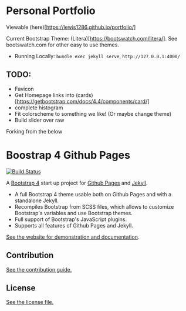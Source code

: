 
# Personal Portfolio

Viewable (here)[https://lewis1286.github.io/portfolio/]

Current Bootstrap Theme: (Litera)[https://bootswatch.com/litera/].  See bootswatch.com for other easy to use themes.

* Running Locally: `bundle exec jekyll serve`, `http://127.0.0.1:4000/`

## TODO:
* Favicon
* Get Homepage links into (cards)[https://getbootstrap.com/docs/4.4/components/card/]
* complete histogram
* Fit colorscheme to something we like! (Or maybe change theme)
* Build slider over raw



Forking from the below

# Boostrap 4 Github Pages

[![Build Status](https://travis-ci.org/nicolas-van/bootstrap-4-github-pages.svg?branch=master)](https://travis-ci.org/nicolas-van/bootstrap-4-github-pages)

A [Bootstrap 4](https://getbootstrap.com/) start up project for [Github Pages](https://pages.github.com/) and [Jekyll](https://jekyllrb.com/).

* A full Bootstrap 4 theme usable both on Github Pages and with a standalone Jekyll.
* Recompiles Bootstrap from SCSS files, which allows to customize Bootstrap's variables and use Bootstrap themes.
* Full support of Bootstrap's JavaScript plugins.
* Supports all features of Github Pages and Jekyll.

[See the website for demonstration and documentation](https://nicolas-van.github.io/bootstrap-4-github-pages/).

## Contribution

[See the contribution guide.](./CONTRIBUTING.md)

## License

[See the license file.](./LICENSE.md)
